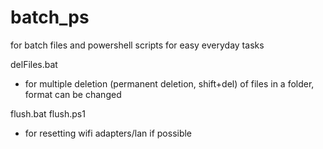 # batch_ps
for batch files and powershell scripts for easy everyday tasks

delFiles.bat
- for multiple deletion (permanent deletion, shift+del) of files in a folder, format can be changed


flush.bat
flush.ps1
- for resetting wifi adapters/lan if possible
